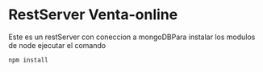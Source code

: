 # RestServer Venta-online 
Este es un restServer con coneccion a mongoDBPara instalar los modulos de node ejecutar el comando

```
npm install
```